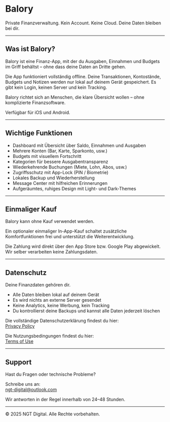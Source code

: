 # Balory

Private Finanzverwaltung. Kein Account. Keine Cloud. Deine Daten bleiben bei dir.

---

## Was ist Balory?

Balory ist eine Finanz-App, mit der du Ausgaben, Einnahmen und Budgets im Griff behältst – ohne dass deine Daten an Dritte gehen.

Die App funktioniert vollständig offline. Deine Transaktionen, Kontostände, Budgets und Notizen werden nur lokal auf deinem Gerät gespeichert. Es gibt kein Login, keinen Server und kein Tracking.

Balory richtet sich an Menschen, die klare Übersicht wollen – ohne komplizierte Finanzsoftware.

Verfügbar für iOS und Android.

---

## Wichtige Funktionen

- Dashboard mit Übersicht über Saldo, Einnahmen und Ausgaben  
- Mehrere Konten (Bar, Karte, Sparkonto, usw.)  
- Budgets mit visuellem Fortschritt  
- Kategorien für bessere Ausgabentransparenz  
- Wiederkehrende Buchungen (Miete, Lohn, Abos, usw.)  
- Zugriffsschutz mit App-Lock (PIN / Biometrie)  
- Lokales Backup und Wiederherstellung  
- Message Center mit hilfreichen Erinnerungen  
- Aufgeräumtes, ruhiges Design mit Light- und Dark-Themes

---

## Einmaliger Kauf

Balory kann ohne Kauf verwendet werden.

Ein optionaler einmaliger In-App-Kauf schaltet zusätzliche Komfortfunktionen frei und unterstützt die Weiterentwicklung.

Die Zahlung wird direkt über den App Store bzw. Google Play abgewickelt. Wir selber verarbeiten keine Zahlungsdaten.

---

## Datenschutz

Deine Finanzdaten gehören dir.

- Alle Daten bleiben lokal auf deinem Gerät  
- Es wird nichts an externe Server gesendet  
- Keine Analytics, keine Werbung, kein Tracking  
- Du kontrollierst deine Backups und kannst alle Daten jederzeit löschen

Die vollständige Datenschutzerklärung findest du hier:  
[Privacy Policy](./privacy-policy.md)

Die Nutzungsbedingungen findest du hier:  
[Terms of Use](./terms.md)

---

## Support

Hast du Fragen oder technische Probleme?

Schreibe uns an:  
ngt-digital@outlook.com

Wir antworten in der Regel innerhalb von 24–48 Stunden.

---

© 2025 NGT Digital. Alle Rechte vorbehalten.
